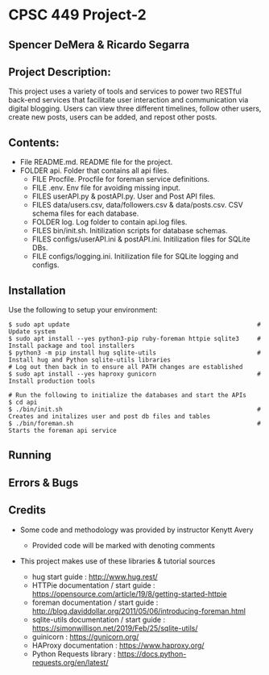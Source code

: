 # CPSC 449 Project-2
## Spencer DeMera & Ricardo Segarra

## Project Description:
This project uses a variety of tools and services to power two RESTful back-end services that facilitate user interaction and communication via digital blogging. Users can view three different timelines, follow other users, create new posts, users can be added, and repost other posts. 

## Contents:
* File README.md. README file for the project.
* FOLDER api. Folder that contains all api files.
    * FILE Procfile. Procfile for foreman service definitions.
    * FILE .env. Env file for avoiding missing input.
    * FILES userAPI.py & postAPI.py. User and Post API files.
    * FILES data/users.csv, data/followers.csv & data/posts.csv. CSV schema files for each database.
    * FOLDER log. Log folder to contain api.log files.
    * FILES bin/init.sh. Initilization scripts for database schemas.
    * FILES configs/userAPI.ini & postAPI.ini. Initilization files for SQLite DBs.
    * FILE configs/logging.ini. Initilization file for SQLite logging and configs.

## Installation
Use the following to setup your environment:

```shell
$ sudo apt update                                                    # Update system
$ sudo apt install --yes python3-pip ruby-foreman httpie sqlite3     # Install package and tool installers
$ python3 -m pip install hug sqlite-utils                            # Install hug and Python sqlite-utils libraries
# Log out then back in to ensure all PATH changes are established
$ sudo apt install --yes haproxy gunicorn                            # Install production tools

# Run the following to initialize the databases and start the APIs
$ cd api
$ ./bin/init.sh                                                      # Creates and initalizes user and post db files and tables
$ ./bin/foreman.sh                                                   # Starts the foreman api service
```

## Running


## Errors & Bugs


## Credits
* Some code and methodology was provided by instructor Kenytt Avery
    * Provided code will be marked with denoting comments

* This project makes use of these libraries & tutorial sources
    * hug start guide : http://www.hug.rest/
    * HTTPie documentation / start guide : https://opensource.com/article/19/8/getting-started-httpie
    * foreman documentation / start guide : http://blog.daviddollar.org/2011/05/06/introducing-foreman.html
    * sqlite-utils documentation / start guide : https://simonwillison.net/2019/Feb/25/sqlite-utils/
    * guinicorn : https://gunicorn.org/
    * HAProxy documentation : https://www.haproxy.org/
    * Python Requests library : https://docs.python-requests.org/en/latest/
